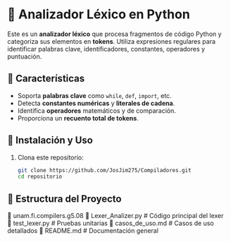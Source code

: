 # 📌 Analizador Léxico en Python

Este es un **analizador léxico** que procesa fragmentos de código Python y categoriza sus elementos en **tokens**. Utiliza expresiones regulares para identificar palabras clave, identificadores, constantes, operadores y puntuación.

## 🚀 Características
- Soporta **palabras clave** como `while`, `def`, `import`, etc.
- Detecta **constantes numéricas** y **literales de cadena**.
- Identifica **operadores** matemáticos y de comparación.
- Proporciona un **recuento total de tokens**.

## 🔧 Instalación y Uso
1. Clona este repositorio:
   ```sh
   git clone https://github.com/JosJim275/Compiladores.git
   cd repositorio


## 📂 Estructura del Proyecto

📁 unam.fi.compilers.g5.08 
📄 Lexer_Analizer.py # Código principal del lexer
📄 test_lexer.py # Pruebas unitarias 
📄 casos_de_uso.md # Casos de uso detallados
📄 README.md # Documentación general